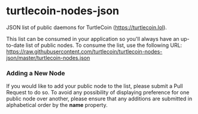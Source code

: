 # turtlecoin-nodes-json

JSON list of public daemons for TurtleCoin (https://turtlecoin.lol).

This list can be consumed in your application so you'll always have an up-to-date list of public nodes. To consume the list, use the following URL: https://raw.githubusercontent.com/turtlecoin/turtlecoin-nodes-json/master/turtlecoin-nodes.json

### Adding a New Node

If you would like to add your public node to the list, please submit a Pull Request to do so. To avoid any possibility of displaying preference for one public node over another, please ensure that any additions are submitted in alphabetical order by the **name** property.
